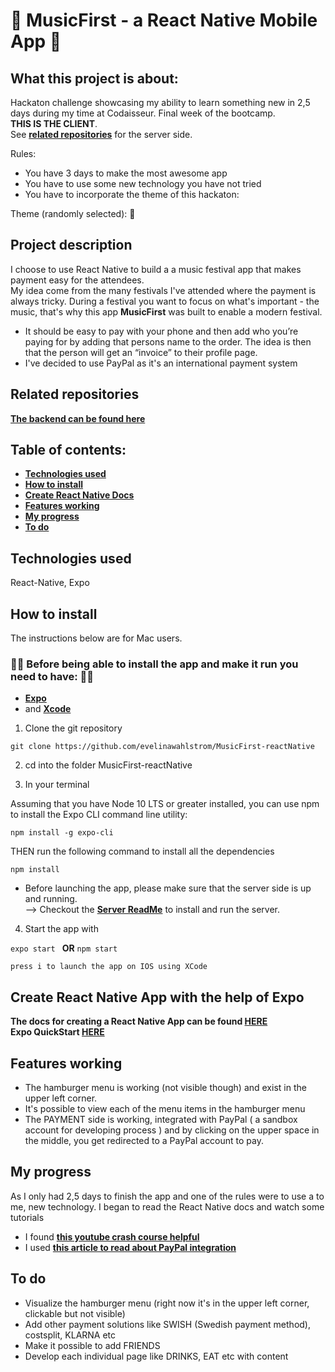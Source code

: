  #  :iphone: MusicFirst - a React Native Mobile App :iphone:
 
## What this project is about:

Hackaton challenge showcasing my ability to learn something new in 2,5 days during my time at Codaisseur. Final week of the bootcamp. 
<br/> **THIS IS THE CLIENT**. 
<br/> See **[related repositories](#related-repositories)** for the server side.

Rules: 
- You have 3 days to make the most awesome app
- You have to use some new technology you have not tried
- You have to incorporate the theme of this hackaton: 

Theme (randomly selected): :money_with_wings:

## Project description

I choose to use React Native to build a a music festival app that makes payment easy for the attendees.
<br/> My idea come from the many festivals I've attended where the payment is always tricky. During a festival you want to focus on what's important - the music, that's why this app **MusicFirst** was built to enable a modern festival. 

- It should be easy to pay with your phone and then add who you’re paying for by adding that persons name to the order. The idea is then that the person will get an “invoice” to their profile page. 
- I've decided to use PayPal as it's an international payment system

## Related repositories

**[The backend can be found here](https://github.com/evelinawahlstrom/MusicFirst-nodejs)**

## Table of contents:
- **[Technologies used](#technologies-used)**
- **[How to install](#how-to-install)**
- **[Create React Native Docs](#create-react-native)**
- **[Features working](#features-working)**
- **[My progress](#my-progress)**
- **[To do](#to-do)**

## Technologies used
React-Native, Expo

## How to install

The instructions below are for Mac users.

### :woman_technologist: Before being able to install the app and make it run you need to have: :woman_technologist:
- **[Expo](https://expo.io/learn)**
- and **[Xcode](https://apps.apple.com/se/app/xcode/id497799835?l=en&mt=12)**

1. Clone the git repository

` git clone https://github.com/evelinawahlstrom/MusicFirst-reactNative `

2. cd into the folder MusicFirst-reactNative

3. In your terminal 

Assuming that you have Node 10 LTS or greater installed, you can use npm to install the Expo CLI command line utility:
```
npm install -g expo-cli
```
THEN run the following command to install all the dependencies

```
npm install
```

- Before launching the app, please make sure that the server side is up and running.
  <br/> --> Checkout the **[Server ReadMe](https://github.com/evelinawahlstrom/MusicFirst-nodejs)** to install and run the server.

4. Start the app with

```expo start ``` **OR** ```npm start ```

 ```press i to launch the app on IOS using XCode```

## Create React Native App with the help of Expo

**The docs for creating a React Native App can be found [HERE](https://facebook.github.io/react-native/docs/getting-started)**
<br/>
**Expo QuickStart [HERE](https://docs.expo.io/versions/latest/)**

## Features working 
- The hamburger menu is working (not visible though) and exist in the upper left corner. 
- It's possible to view each of the menu items in the hamburger menu
- The PAYMENT side is working, integrated with PayPal ( a sandbox account for developing process ) and by clicking on the upper space in the middle, you get redirected to a PayPal account to pay.

## My progress
As I only had 2,5 days to finish the app and one of the rules were to use a to me, new technology. I began to read the React Native docs and watch some tutorials <br/>
- I found **[this youtube crash course helpful](https://www.youtube.com/watch?v=qSRrxpdMpVc)**
- I used **[this article to read about PayPal integration](https://medium.com/@adityasingh_32512/integrating-paypal-in-your-react-native-app-4dcf89e11dd)**

## To do
- Visualize the hamburger menu (right now it's in the upper left corner, clickable but not visible)
- Add other payment solutions like SWISH (Swedish payment method), costsplit, KLARNA etc
- Make it possible to add FRIENDS
- Develop each individual page like DRINKS, EAT etc with content

